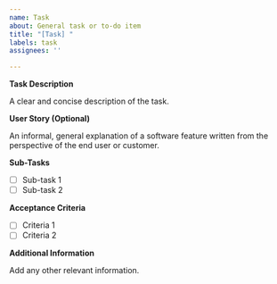```yaml
---
name: Task
about: General task or to-do item
title: "[Task] "
labels: task
assignees: ''

---
```


**Task Description**

A clear and concise description of the task.

**User Story (Optional)**

An informal, general explanation of a software feature written from the perspective of the end user or customer.

**Sub-Tasks**

- [ ] Sub-task 1
- [ ] Sub-task 2

**Acceptance Criteria**

- [ ] Criteria 1
- [ ] Criteria 2

**Additional Information**

Add any other relevant information.
